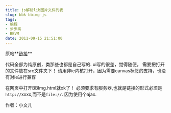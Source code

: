 ```yaml
---
title: js解析lib图片文件列表
slug: bbk-bbimg-js
tags:
- 编程
- 步步高
- BBVM
date: 2011-09-15 21:51:00
---
```


原帖**[链接](http://club.eebbk.com/bbkbbs/showtopic/269578/1)**

代码全部为纯原创，类那些也都是自己写的.
ui写的很差，觉得随便。
需要把打开的文件放在src文件夹下！
请用非ie内核打开，因为需要canvas标签的支持，也没有对ie进行兼容

在网页中打开BBImg.html就ok了！
必须要求有服务器,也就是链接的形式必须是 `http://`xxxx,而不是`file://`.
因为使用个ajax.

作者：小文儿
